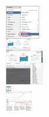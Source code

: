 <img align="center" src="images/Ch10-T01-sa.jpg" width=89><br>
<img align="center" src="images/Ch10-T01-sb.jpg" width=66><br>
<img align="center" src="images/Ch10-T01-sc.jpg" width=99><br>
<img align="center" src="images/Ch10-T01-sd.jpg" width=13><br>
<img align="center" src="images/Ch10-T01-se.jpg" width=69><br>
